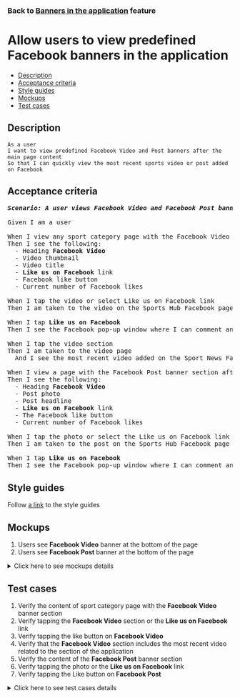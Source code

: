 ### Back to [Banners in the application](../../README.md) feature

# Allow users to view predefined Facebook banners in the application

- [Description](#description)
- [Acceptance criteria](#acceptance-criteria)
- [Style guides](#style-guides)
- [Mockups](#mockups)
- [Test cases](#test-cases)

## Description

    As a user
    I want to view predefined Facebook Video and Post banners after the main page content
    So that I can quickly view the most recent sports video or post added on Facebook

## Acceptance criteria

<pre>
<b><i>Scenario: A user views Facebook Video and Facebook Post banners</i></b>

Given I am a user

When I view any sport category page with the Facebook Video banner section
Then I see the following:
  - Heading <b>Facebook Video</b>
  - Video thumbnail
  - Video title
  - <b>Like us on Facebook</b> link
  - Facebook like button
  - Current number of Facebook likes

When I tap the video or select Like us on Facebook link
Then I am taken to the video on the Sports Hub Facebook page

When I tap <b>Like us on Facebook</b>
Then I see the Facebook pop-up window where I can comment and like the video

When I tap the video section
Then I am taken to the video page
  And I see the most recent video added on the Sport News Facebook page

When I view a page with the Facebook Post banner section after the main page content
Then I see the following:
  - Heading <b>Facebook Video</b>
  - Post photo
  - Post headline
  - <b>Like us on Facebook</b> link
  - The Facebook like button
  - Current number of Facebook likes

When I tap the photo or select the Like us on Facebook link
Then I am taken to the post on the Sports Hub Facebook page

When I tap <b>Like us on Facebook</b>
Then I see the Facebook pop-up window where I can comment and like the story
</pre>

## Style guides

Follow [a link](https://www.figma.com/proto/0zkkf5WC77OSpvyD6YXpFE/Style-guides?page-id=0%3A1&node-id=19%3A5368&viewport=266%2C48%2C0.54&scaling=min-zoom&starting-point-node-id=19%3A5368) to the style guides

## Mockups

1. Users see <b>Facebook Video</b> banner at the bottom of the page
2. Users see <b>Facebook Post</b> banner at the bottom of the page

<details>
  <summary>Click here to see mockups details</summary>

**1. Users see Facebook Video banner at the bottom of the page:**

![Users see Facebook Video banner at the bottom of the page](/sports_hub_portal/mobile_application_features/banners/images/application_facebook_video_banner.png)

**2. Users see Facebook Post banner at the bottom of the page:**

![Users see Facebook Post banner at the bottom of the page](/sports_hub_portal/mobile_application_features/banners/images/application_facebook_post_banner.png)

</details>

## Test cases

1. Verify the content of sport category page with the <b>Facebook Video</b> banner section
2. Verify tapping the <b>Facebook Video</b> section or the <b>Like us on Facebook</b> link
3. Verify tapping the like button on <b>Facebook Video</b>
4. Verify that the <b>Facebook Video</b> section includes the most recent video related to the section of the application
5. Verify the content of the <b>Facebook Post</b> banner section
6. Verify tapping the photo or the <b>Like us on Facebook</b> link
7. Verify tapping the Like button on <b>Facebook Post</b>

<details>
  <summary>Click here to see test cases details</summary>

### **#1. Verify the content of sport category page with the Facebook Video banner section**

|Preconditions|Steps|Expected result
--------------|-----|----------
|- The <b>Facebook Video</b> banner is enabled|1) Select on any sports category page with the <b>Facebook Video</b> banner section|1) On the opened page there is the following:</br>- Heading <b>Facebook Video</b></br>- Video thumbnail</br>- Video title</br>- Like us on Facebook link</br>- The Facebook like button</br>- Current number of Facebook likes|

### **#2. Verify tapping the Facebook Video section or the Like us on Facebook link**

|Preconditions|Steps|Expected result
--------------|-----|----------
|- The <b>Facebook Video</b> banner is enabled|1) Select any sports category page with <b>Facebook Video</b> banner section</br>2) Tap <b>Facebook Video</b> section|2) The user is redirected to the video article page|

### **#3. Verify tapping the like button on Facebook Video**

|Preconditions|Steps|Expected result
--------------|-----|----------
|- The <b>Facebook Video</b> banner is enabled|1) Examine the <b>Facebook Video</b> banner section</br>2) Tap the <b>Like</b> icon|2) The Facebook pop-up window appears where I can comment and like the video|

### **#4. Verify that the Facebook Video section includes the most recent video related to the section of the application**

|Preconditions|Steps|Expected result
--------------|-----|----------
|- The <b>Facebook Video</b> banner is enabled|1) Tap the MLB (baseball) section of the sports category page</br>2) Observe the <b>Facebook Video</b> banner section|2) The <b>Facebook Video</b> banner section contains the most recent video related to baseball|

### **#5. Verify the content of the Facebook Post banner section**

|Preconditions|Steps|Expected result
--------------|-----|----------
|- The <b>Facebook Post</b> banner is enabled|1) Examine the banner section after the main page content|1) There is a block with the following information pulled from the Sports Hub Facebook page:</br>- Heading <b>Facebook Post</b></br>- Post photo</br>- Post headline</br>- The <b>Like us on Facebook</b> link</br>- The Facebook like button</br>- Current number of Facebook likes|

### **#6. Verify tapping the photo or the Like us on Facebook link**

|Preconditions|Steps|Expected result
--------------|-----|----------
|- The <b>Facebook Post</b> banner is enabled|1) Examine the <b>Facebook Post</b> banner section</br>2) Select the <b>Like us on Facebook</b> link|2) The user is taken to the featured story on the Sports Hub Facebook page|

### **#7. Verify tapping the Like button on Facebook Post**

|Preconditions|Steps|Expected result
--------------|-----|----------
|- The <b>Facebook Post</b> banner is enabled|1) Examine the <b>Facebook Post</b> banner section</br>2) Tap the <b>Like</b> icon|2) The Facebook pop-up window appears where I can comment and like the story|

</details>
